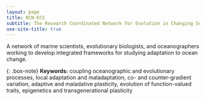 ```yaml
---
layout: page
title: RCN-ECS
subtitle: The Research Coordinated Network for Evolution in Changing Seas
use-site-title: true
---
```

  
A network of marine scientists, evolutionary biologists, and oceanographers working to develop integrated frameworks for studying adaptation to ocean change.

{: .box-note}
**Keywords:** coupling oceanographic and evolutionary processes, local adaptation and maladaptation, co- and counter-gradient variation, adaptive and maladative plasticity, evolution of function-valued traits, epigenetics and transgenerational plasticity
